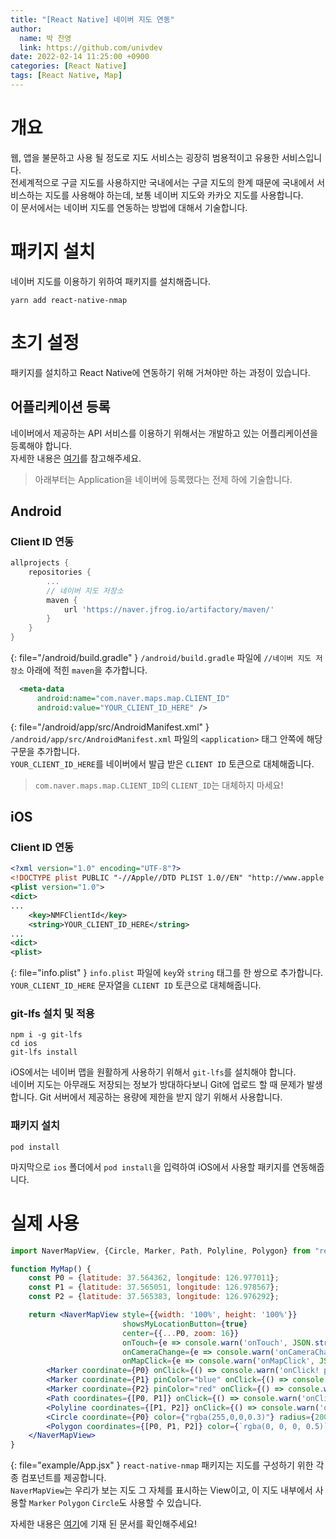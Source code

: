 ```yaml
---
title: "[React Native] 네이버 지도 연동"
author:
  name: 박 찬영
  link: https://github.com/univdev
date: 2022-02-14 11:25:00 +0900
categories: [React Native]
tags: [React Native, Map]
---
```

# 개요
웹, 앱을 불문하고 사용 될 정도로 지도 서비스는 굉장히 범용적이고 유용한 서비스입니다.  
전세계적으로 구글 지도를 사용하지만 국내에서는 구글 지도의 한계 때문에 국내에서 서비스하는 지도를 사용해야 하는데, 보통 네이버 지도와 카카오 지도를 사용합니다.  
이 문서에서는 네이버 지도를 연동하는 방법에 대해서 기술합니다.
# 패키지 설치
네이버 지도를 이용하기 위하여 패키지를 설치해줍니다.
```shell
yarn add react-native-nmap
```
# 초기 설정
패키지를 설치하고 React Native에 연동하기 위해 거쳐야만 하는 과정이 있습니다.
## 어플리케이션 등록
네이버에서 제공하는 API 서비스를 이용하기 위해서는 개발하고 있는 어플리케이션을 등록해야 합니다.  
자세한 내용은 [여기][네이버 API]를 참고해주세요.

> 아래부터는 Application을 네이버에 등록했다는 전제 하에 기술합니다.

## Android
### Client ID 연동
```gradle
allprojects {
    repositories {
        ...
        // 네이버 지도 저장소
        maven {
            url 'https://naver.jfrog.io/artifactory/maven/'
        }
    }
}
```
{: file="/android/build.gradle" }
```/android/build.gradle``` 파일에 ```//네이버 지도 저장소``` 아래에 적힌 ```maven```을 추가합니다.  
```xml
  <meta-data
      android:name="com.naver.maps.map.CLIENT_ID"
      android:value="YOUR_CLIENT_ID_HERE" />
```
{: file="/android/app/src/AndroidManifest.xml" }
```/android/app/src/AndroidManifest.xml``` 파일의 ```<application>``` 태그 안쪽에 해당 구문을 추가합니다.  
```YOUR_CLIENT_ID_HERE```를 네이버에서 발급 받은 ```CLIENT ID``` 토큰으로 대체해줍니다.
> ```com.naver.maps.map.CLIENT_ID```의 ```CLIENT_ID```는 대체하지 마세요!

## iOS
### Client ID 연동
```xml
<?xml version="1.0" encoding="UTF-8"?>
<!DOCTYPE plist PUBLIC "-//Apple//DTD PLIST 1.0//EN" "http://www.apple.com/DTDs/PropertyList-1.0.dtd">
<plist version="1.0">
<dict>
...
    <key>NMFClientId</key>
    <string>YOUR_CLIENT_ID_HERE</string>
...
<dict>
<plist>
```
{: file="info.plist" }
```info.plist``` 파일에 ```key```와 ```string``` 태그를 한 쌍으로 추가합니다.  
```YOUR_CLIENT_ID_HERE``` 문자열을 ```CLIENT ID``` 토큰으로 대체해줍니다.
### git-lfs 설치 및 적용
```shell
npm i -g git-lfs
cd ios
git-lfs install
```
iOS에서는 네이버 맵을 원활하게 사용하기 위해서 ```git-lfs```를 설치해야 합니다.  
네이버 지도는 아무래도 저장되는 정보가 방대하다보니 Git에 업로드 할 때 문제가 발생합니다. Git 서버에서 제공하는 용량에 제한을 받지 않기 위해서 사용합니다.  
### 패키지 설치
```shell
pod install
```
마지막으로 ```ios``` 폴더에서 ```pod install```을 입력하여 iOS에서 사용할 패키지를 연동해줍니다.
# 실제 사용
```jsx
import NaverMapView, {Circle, Marker, Path, Polyline, Polygon} from "react-native-nmap";

function MyMap() {
    const P0 = {latitude: 37.564362, longitude: 126.977011};
    const P1 = {latitude: 37.565051, longitude: 126.978567};
    const P2 = {latitude: 37.565383, longitude: 126.976292};

    return <NaverMapView style={{width: '100%', height: '100%'}}
                         showsMyLocationButton={true}
                         center={{...P0, zoom: 16}}
                         onTouch={e => console.warn('onTouch', JSON.stringify(e.nativeEvent))}
                         onCameraChange={e => console.warn('onCameraChange', JSON.stringify(e))}
                         onMapClick={e => console.warn('onMapClick', JSON.stringify(e))}>
        <Marker coordinate={P0} onClick={() => console.warn('onClick! p0')}/>
        <Marker coordinate={P1} pinColor="blue" onClick={() => console.warn('onClick! p1')}/>
        <Marker coordinate={P2} pinColor="red" onClick={() => console.warn('onClick! p2')}/>
        <Path coordinates={[P0, P1]} onClick={() => console.warn('onClick! path')} width={10}/>
        <Polyline coordinates={[P1, P2]} onClick={() => console.warn('onClick! polyline')}/>
        <Circle coordinate={P0} color={"rgba(255,0,0,0.3)"} radius={200} onClick={() => console.warn('onClick! circle')}/>
        <Polygon coordinates={[P0, P1, P2]} color={`rgba(0, 0, 0, 0.5)`} onClick={() => console.warn('onClick! polygon')}/>
    </NaverMapView>
}
```
{: file="example/App.jsx" }
```react-native-nmap``` 패키지는 지도를 구성하기 위한 각종 컴포넌트를 제공합니다.  
```NaverMapView```는 우리가 보는 지도 그 자체를 표시하는 View이고, 이 지도 내부에서 사용할 ```Marker``` ```Polygon``` ```Circle```도 사용할 수 있습니다.  

자세한 내용은 [여기][컴포넌트]에 기재 된 문서를 확인해주세요!

[네이버 API]: https://navermaps.github.io/android-map-sdk/guide-ko/1.html
[컴포넌트]: https://github.com/QuadFlask/react-native-naver-map#%EC%BB%B4%ED%8F%AC%EB%84%8C%ED%8A%B8